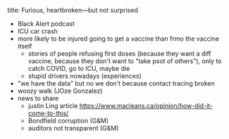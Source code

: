 title: Furious, heartbroken—but not surprised

- Black Alert podcast
- ICU car crash
- more likely to be injured going to get a vaccine than frmo the vaccine itself
	- stories of people refusing first doses (because they want a diff vaccine, because they don't want to "take psot of others"), only to catch COVID, go to ICU, maybe die
	- stupid drivers nowadays (experiences)
- "we have the data" but no we don't because contact tracing broken
- woozy walk (JOze Gonzalez)
- news to share
	- justin Ling article https://www.macleans.ca/opinion/how-did-it-come-to-this/
	- Bondfield corruption (G&M)
	- auditors not transparent (G&M)